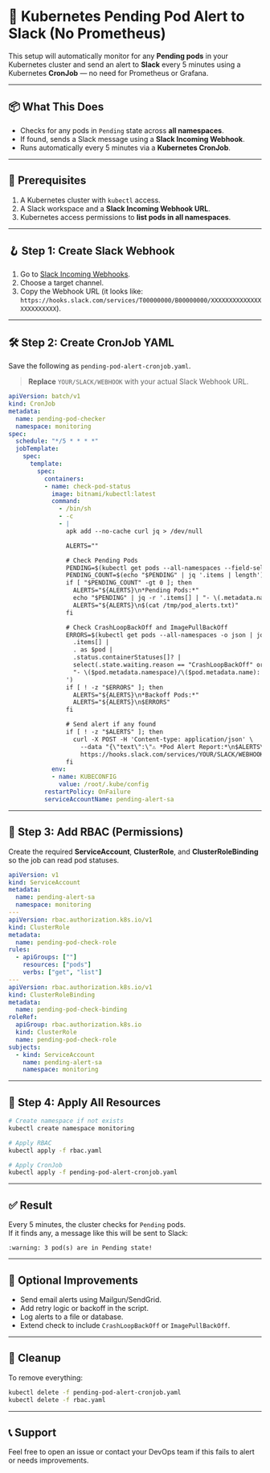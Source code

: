 # 🚨 Kubernetes Pending Pod Alert to Slack (No Prometheus)

This setup will automatically monitor for any **Pending pods** in your Kubernetes cluster and send an alert to **Slack** every 5 minutes using a Kubernetes **CronJob** — no need for Prometheus or Grafana.

---

## 📦 What This Does

- Checks for any pods in `Pending` state across **all namespaces**.
- If found, sends a Slack message using a **Slack Incoming Webhook**.
- Runs automatically every 5 minutes via a **Kubernetes CronJob**.

---

## 🔧 Prerequisites

1. A Kubernetes cluster with `kubectl` access.
2. A Slack workspace and a **Slack Incoming Webhook URL**.
3. Kubernetes access permissions to **list pods in all namespaces**.

---

## 🪝 Step 1: Create Slack Webhook

1. Go to [Slack Incoming Webhooks](https://my.slack.com/services/new/incoming-webhook/).
2. Choose a target channel.
3. Copy the Webhook URL (it looks like: `https://hooks.slack.com/services/T00000000/B00000000/XXXXXXXXXXXXXXXXXXXXXXXX`).

---

## 🛠️ Step 2: Create CronJob YAML

Save the following as `pending-pod-alert-cronjob.yaml`.

> **Replace** `YOUR/SLACK/WEBHOOK` with your actual Slack Webhook URL.

```yaml
apiVersion: batch/v1
kind: CronJob
metadata:
  name: pending-pod-checker
  namespace: monitoring
spec:
  schedule: "*/5 * * * *"
  jobTemplate:
    spec:
      template:
        spec:
          containers:
          - name: check-pod-status
            image: bitnami/kubectl:latest
            command:
              - /bin/sh
              - -c
              - |
                apk add --no-cache curl jq > /dev/null

                ALERTS=""

                # Check Pending Pods
                PENDING=$(kubectl get pods --all-namespaces --field-selector=status.phase=Pending -o json)
                PENDING_COUNT=$(echo "$PENDING" | jq '.items | length')
                if [ "$PENDING_COUNT" -gt 0 ]; then
                  ALERTS="${ALERTS}\n*Pending Pods:*"
                  echo "$PENDING" | jq -r '.items[] | "- \(.metadata.namespace)/\(.metadata.name)"' >> /tmp/pod_alerts.txt
                  ALERTS="${ALERTS}\n$(cat /tmp/pod_alerts.txt)"
                fi

                # Check CrashLoopBackOff and ImagePullBackOff
                ERRORS=$(kubectl get pods --all-namespaces -o json | jq -r '
                  .items[] |
                  . as $pod |
                  .status.containerStatuses[]? |
                  select(.state.waiting.reason == "CrashLoopBackOff" or .state.waiting.reason == "ImagePullBackOff") |
                  "- \($pod.metadata.namespace)/\($pod.metadata.name): \(.state.waiting.reason)"
                ')
                if [ ! -z "$ERRORS" ]; then
                  ALERTS="${ALERTS}\n*Backoff Pods:*"
                  ALERTS="${ALERTS}\n$ERRORS"
                fi

                # Send alert if any found
                if [ ! -z "$ALERTS" ]; then
                  curl -X POST -H 'Content-type: application/json' \
                    --data "{\"text\":\"⚠️ *Pod Alert Report:*\n$ALERTS\"}" \
                    https://hooks.slack.com/services/YOUR/SLACK/WEBHOOK
                fi
            env:
            - name: KUBECONFIG
              value: /root/.kube/config
          restartPolicy: OnFailure
          serviceAccountName: pending-alert-sa

```

---

## 🔐 Step 3: Add RBAC (Permissions)

Create the required **ServiceAccount**, **ClusterRole**, and **ClusterRoleBinding** so the job can read pod statuses.

```yaml
apiVersion: v1
kind: ServiceAccount
metadata:
  name: pending-alert-sa
  namespace: monitoring
---
apiVersion: rbac.authorization.k8s.io/v1
kind: ClusterRole
metadata:
  name: pending-pod-check-role
rules:
  - apiGroups: [""]
    resources: ["pods"]
    verbs: ["get", "list"]
---
apiVersion: rbac.authorization.k8s.io/v1
kind: ClusterRoleBinding
metadata:
  name: pending-pod-check-binding
roleRef:
  apiGroup: rbac.authorization.k8s.io
  kind: ClusterRole
  name: pending-pod-check-role
subjects:
  - kind: ServiceAccount
    name: pending-alert-sa
    namespace: monitoring
```

---

## 🚀 Step 4: Apply All Resources

```bash
# Create namespace if not exists
kubectl create namespace monitoring

# Apply RBAC
kubectl apply -f rbac.yaml

# Apply CronJob
kubectl apply -f pending-pod-alert-cronjob.yaml
```

---

## ✅ Result

Every 5 minutes, the cluster checks for `Pending` pods.  
If it finds any, a message like this will be sent to Slack:

```
:warning: 3 pod(s) are in Pending state!
```

---

## 📌 Optional Improvements

- Send email alerts using Mailgun/SendGrid.
- Add retry logic or backoff in the script.
- Log alerts to a file or database.
- Extend check to include `CrashLoopBackOff` or `ImagePullBackOff`.

---

## 🧼 Cleanup

To remove everything:

```bash
kubectl delete -f pending-pod-alert-cronjob.yaml
kubectl delete -f rbac.yaml
```

---

## 📞 Support

Feel free to open an issue or contact your DevOps team if this fails to alert or needs improvements.
